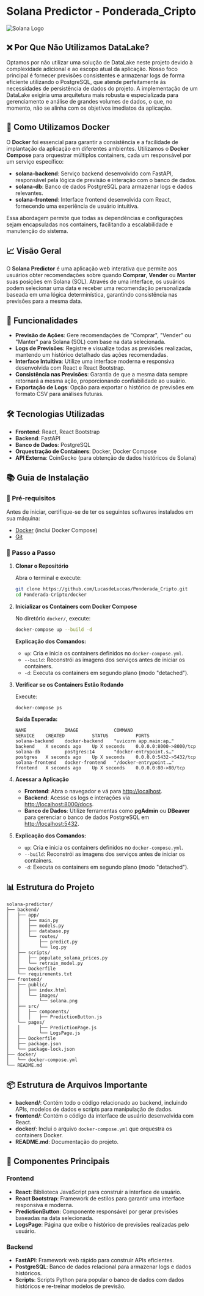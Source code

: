 # Solana Predictor - Ponderada_Cripto

![Solana Logo](frontend/public/images/solana.png)


## ❌ Por Que Não Utilizamos DataLake?

Optamos por não utilizar uma solução de DataLake neste projeto devido à complexidade adicional e ao escopo atual da aplicação. Nosso foco principal é fornecer previsões consistentes e armazenar logs de forma eficiente utilizando o PostgreSQL, que atende perfeitamente às necessidades de persistência de dados do projeto. A implementação de um DataLake exigiria uma arquitetura mais robusta e especializada para gerenciamento e análise de grandes volumes de dados, o que, no momento, não se alinha com os objetivos imediatos da aplicação.

## 🐳 Como Utilizamos Docker

O **Docker** foi essencial para garantir a consistência e a facilidade de implantação da aplicação em diferentes ambientes. Utilizamos o **Docker Compose** para orquestrar múltiplos containers, cada um responsável por um serviço específico:

- **solana-backend**: Serviço backend desenvolvido com FastAPI, responsável pela lógica de previsão e interação com o banco de dados.
- **solana-db**: Banco de dados PostgreSQL para armazenar logs e dados relevantes.
- **solana-frontend**: Interface frontend desenvolvida com React, fornecendo uma experiência de usuário intuitiva.

Essa abordagem permite que todas as dependências e configurações sejam encapsuladas nos containers, facilitando a escalabilidade e manutenção do sistema.


## 📈 Visão Geral

O **Solana Predictor** é uma aplicação web interativa que permite aos usuários obter recomendações sobre quando **Comprar**, **Vender** ou **Manter** suas posições em Solana (SOL). Através de uma interface, os usuários podem selecionar uma data e receber uma recomendação personalizada baseada em uma lógica determinística, garantindo consistência nas previsões para a mesma data.

## 🚀 Funcionalidades

- **Previsão de Ações**: Gere recomendações de "Comprar", "Vender" ou "Manter" para Solana (SOL) com base na data selecionada.
- **Logs de Previsões**: Registre e visualize todas as previsões realizadas, mantendo um histórico detalhado das ações recomendadas.
- **Interface Intuitiva**: Utilize uma interface moderna e responsiva desenvolvida com React e React Bootstrap.
- **Consistência nas Previsões**: Garantia de que a mesma data sempre retornará a mesma ação, proporcionando confiabilidade ao usuário.
- **Exportação de Logs**: Opção para exportar o histórico de previsões em formato CSV para análises futuras.

## 🛠 Tecnologias Utilizadas

- **Frontend**: React, React Bootstrap
- **Backend**: FastAPI
- **Banco de Dados**: PostgreSQL
- **Orquestração de Containers**: Docker, Docker Compose
- **API Externa**: CoinGecko (para obtenção de dados históricos de Solana)


## 📚 Guia de Instalação

### 📝 Pré-requisitos

Antes de iniciar, certifique-se de ter os seguintes softwares instalados em sua máquina:

- [Docker](https://www.docker.com/get-started) (inclui Docker Compose)
- [Git](https://git-scm.com/downloads)

### 🔧 Passo a Passo

1. **Clonar o Repositório**

   Abra o terminal e execute:

   ```bash
   git clone https://github.com/LucasdeLuccas/Ponderada_Cripto.git
   cd Ponderada-Cripto/docker
   ```

2. **Inicializar os Containers com Docker Compose**

   No diretório `docker/`, execute:

   ```bash
   docker-compose up --build -d
   ```

   **Explicação dos Comandos:**

   - `up`: Cria e inicia os containers definidos no `docker-compose.yml`.
   - `--build`: Reconstrói as imagens dos serviços antes de iniciar os containers.
   - `-d`: Executa os containers em segundo plano (modo "detached").

3. **Verificar se os Containers Estão Rodando**

   Execute:

   ```bash
   docker-compose ps
   ```

   **Saída Esperada:**

   ```
   NAME              IMAGE             COMMAND                  SERVICE    CREATED          STATUS          PORTS
   solana-backend    docker-backend    "uvicorn app.main:ap…"   backend    X seconds ago    Up X seconds    0.0.0.0:8000->8000/tcp
   solana-db         postgres:14       "docker-entrypoint.s…"   postgres   X seconds ago    Up X seconds    0.0.0.0:5432->5432/tcp
   solana-frontend   docker-frontend   "/docker-entrypoint.…"   frontend   X seconds ago    Up X seconds    0.0.0.0:80->80/tcp
   ```

4. **Acessar a Aplicação**

   - **Frontend**: Abra o navegador e vá para [http://localhost](http://localhost).
   - **Backend**: Acesse os logs e interações via [http://localhost:8000/docs](http://localhost:8000/docs).
   - **Banco de Dados**: Utilize ferramentas como **pgAdmin** ou **DBeaver** para gerenciar o banco de dados PostgreSQL em [http://localhost:5432](http://localhost:5432).

5. **Explicação dos Comandos:**

   - `up`: Cria e inicia os containers definidos no `docker-compose.yml`.
   - `--build`: Reconstrói as imagens dos serviços antes de iniciar os containers.
   - `-d`: Executa os containers em segundo plano (modo "detached").  

## 📊 Estrutura do Projeto

```
solana-predictor/
├── backend/
│   ├── app/
│   │   ├── main.py
│   │   ├── models.py
│   │   ├── database.py
│   │   └── routes/
│   │       ├── predict.py
│   │       └── log.py
│   ├── scripts/
│   │   ├── populate_solana_prices.py
│   │   └── retrain_model.py
│   ├── Dockerfile
│   └── requirements.txt
├── frontend/
│   ├── public/
│   │   ├── index.html
│   │   └── images/
│   │       └── solana.png
│   ├── src/
│   │   ├── components/
│   │   │   ├── PredictionButton.js
│   └── pages/
│   │       ├── PredictionPage.js
│   │       └── LogsPage.js
│   ├── Dockerfile
│   ├── package.json
│   └── package-lock.json
├── docker/
│   └── docker-compose.yml
└── README.md
```

## 📦 Estrutura de Arquivos Importante

- **backend/**: Contém todo o código relacionado ao backend, incluindo APIs, modelos de dados e scripts para manipulação de dados.
- **frontend/**: Contém o código da interface de usuário desenvolvida com React.
- **docker/**: Inclui o arquivo `docker-compose.yml` que orquestra os containers Docker.
- **README.md**: Documentação do projeto.

## 🧩 Componentes Principais

### **Frontend**

- **React**: Biblioteca JavaScript para construir a interface de usuário.
- **React Bootstrap**: Framework de estilos para garantir uma interface responsiva e moderna.
- **PredictionButton**: Componente responsável por gerar previsões baseadas na data selecionada.
- **LogsPage**: Página que exibe o histórico de previsões realizadas pelo usuário.

### **Backend**

- **FastAPI**: Framework web rápido para construir APIs eficientes.
- **PostgreSQL**: Banco de dados relacional para armazenar logs e dados históricos.
- **Scripts**: Scripts Python para popular o banco de dados com dados históricos e re-treinar modelos de previsão.




 

 
